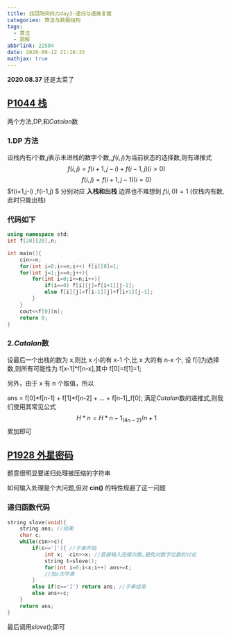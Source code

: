 ```yaml
---
title: 找回阳间码力day3-递归与递推复健
categories: 算法与数据结构
tags:
  - 算法
  - 题解
abbrlink: 22504
date: 2020-09-12 21:16:33
mathjax: true
---
```


**2020.08.37**
还是太菜了

## [P1044 栈](https://www.luogu.com.cn/problem/P1044)

两个方法,DP,和$Catalan$数

### 1.DP 方法

设栈内有$i$个数,$j$表示未进栈的数字个数,,$f(i,j)$为当前状态的选择数,则有递推式
$$ f(i,j)=f(i+1,j-i)+f(i-1,j) (i>0) $$
$$ f(i,j)=f(i+1,j-1) (i=0) $$
$f(i+1,j-i) ,f(i-1,j) $ 分别对应 **入栈和出栈**
边界也不难想到 $f(i,0)=1$ (仅栈内有数,此时只能出栈)

### 代码如下

```cpp
using namespace std;
int f[20][20],n;

int main(){
    cin>>n;
    for(int i=0;i<=n;i++) f[i][0]=1;
    for(int j=1;j<=n;j++){
        for(int i=0;i<=n;i++){
            if(i==0) f[i][j]=f[i+1][j-1];
            else f[i][j]=f[i-1][j]+f[i+1][j-1];
        }
    }
    cout<<f[0][n];
    return 0;
}
```

### 2.$Catalan$数

设最后一个出栈的数为 x,则比 x 小的有 x-1 个,比 x 大的有 n-x 个,
设 f[i]为选择数,则所有可能性为 f[x-1]\*f[n-x],其中 f[0]=f[1]=1;

另外，由于 x 有 n 个取值，所以

ans = f[0]*f[n-1] + f[1]*f[n-2] + ... + f[n-1]_f[0];
满足$Catalan$数的递推式,则我们使用其常见公式
$$ H*n=H*{n-1}_(4n-2)/n+1 $$
累加即可

## [P1928 外星密码](https://www.luogu.com.cn/problem/P1928)

题意很明显要递归处理被压缩的字符串

如何输入处理是个大问题,但对 **cin()** 的特性规避了这一问题

### 递归函数代码

```cpp
string slove(void){
    string ans; //结果
    char c;
    while(cin>>c){
        if(c=='['){ //子串开始
            int x;  cin>>x; //直接输入压缩次数,避免对数字位数的讨论
            string t=slove();
            for(int i=0;i<x;i++) ans+=t;
            //加x次字串
        }
        else if(c==']') return ans; //子串结束
        else ans+=c;
    }
    return ans;
}
```

最后调用$slove()$;即可
